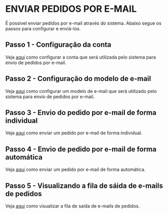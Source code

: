 # ENVIAR PEDIDOS POR E-MAIL
É possível enviar pedidos por e-mail através do sistema. Abaixo segue os passos para configurar e enviá-los.

## Passo 1 - Configuração da conta
Veja [aqui](/e-mails/emailcontas.md) como configurar a conta que será utilizada pelo sistema para envio de pedidos por e-mail.

## Passo 2 - Configuração do modelo de e-mail
Veja [aqui](/e-mails/modeloemail.md) como configurar um modelo de e-mail que será utilizado pelo sistema para envio de pedidos por e-mail.

## Passo 3 - Envio do pedido por e-mail de forma individual
Veja [aqui](/vendas/pedidovenda#comandos) como enviar um pedido por e-mail de forma individual. 

## Passo 4 - Envio de pedido por e-mail de forma automática
Veja [aqui](/faq/pedidoemailautomatico.md) como enviar um pedido por e-mail de forma automática. 

## Passo 5 - Visualizando a fila de sáida de e-mails de pedidos
Veja [aqui](/e-mails/emailsaida.md) como visualizar a fila de saída de e-mails de pedidos.
